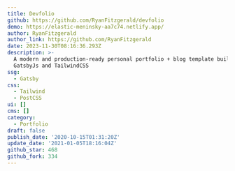 ```yaml
---
title: Devfolio
github: https://github.com/RyanFitzgerald/devfolio
demo: https://elastic-meninsky-aa7c74.netlify.app/
author: RyanFitzgerald
author_link: https://github.com/RyanFitzgerald
date: 2023-11-30T08:16:36.293Z
description: >-
  A modern and production-ready personal portfolio + blog template built with
  GatsbyJs and TailwindCSS
ssg:
  - Gatsby
css:
  - Tailwind
  - PostCSS
ui: []
cms: []
category:
  - Portfolio
draft: false
publish_date: '2020-10-15T01:31:20Z'
update_date: '2021-01-05T18:16:04Z'
github_star: 468
github_fork: 334
---
```

